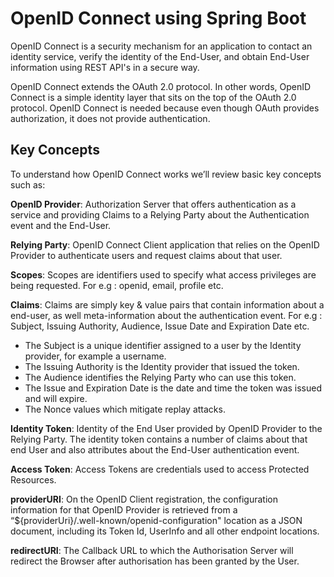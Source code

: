 # OpenID Connect using Spring Boot

OpenID Connect is a security mechanism for an application to contact an identity service, verify the identity of the End-User, and obtain End-User information using REST API's in a secure way.

OpenID Connect extends the OAuth 2.0 protocol. In other words, OpenID Connect is a simple identity layer that sits on the top of the OAuth 2.0 protocol. OpenID Connect is needed because even though OAuth provides authorization, it does not provide authentication.

## Key Concepts

To understand how OpenID Connect works we’ll review basic key concepts such as:

**OpenID Provider**: Authorization Server that offers authentication as a service and providing Claims to a Relying Party about the Authentication event and the End-User.

**Relying Party**: OpenID Connect Client application that relies on the OpenID Provider to authenticate users and request claims about that user.

**Scopes**: Scopes are identifiers used to specify what access privileges are being requested. For e.g : openid, email, profile etc.

**Claims**: Claims are simply key & value pairs that contain information about a end-user, as well meta-information about the authentication event. For e.g : Subject, Issuing Authority, Audience, Issue Date and Expiration Date etc.

- The Subject is a unique identifier assigned to a user by the Identity provider, for example a username.
- The Issuing Authority is the Identity provider that issued the token.
- The Audience identifies the Relying Party who can use this token.
- The Issue and Expiration Date is the date and time the token was issued and will expire.
- The Nonce values which mitigate replay attacks.

**Identity Token**:  Identity of the End User provided by OpenID Provider to the Relying Party. The identity token contains a number of claims about that end User and also attributes about the End-User authentication event.

**Access Token**:  Access Tokens are credentials used to access Protected Resources.

**providerURI**: On the OpenID Client registration, the configuration information for that OpenID Provider is retrieved from a “${providerUri}/.well-known/openid-configuration" location as a JSON document, including its Token Id, UserInfo and all other endpoint locations.

**redirectURI**: The Callback URL to which the Authorisation Server will redirect the Browser after authorisation has been granted by the User.


